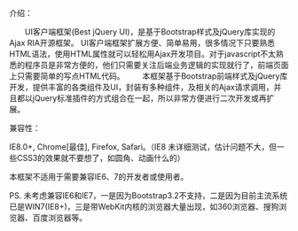 ﻿介绍：

　　UI客户端框架(Best jQuery UI)，是基于Bootstrap样式及jQuery库实现的Ajax RIA开源框架。
UI客户端框架扩展方便、简单易用，很多情况下只要熟悉HTML语法，使用HTML属性就可以轻松用Ajax开发项目。对于javascript不太熟悉的程序员是非常方便的，他们只需要关注后端业务逻辑的实现就行了，前端页面上只需要简单的写点HTML代码。
　　本框架基于Bootstrap前端样式及jQuery库开发，提供丰富的各类组件及UI，封装有多种组件，及相关的Ajax请求调用，并且都以jQuery标准插件的方式组合在一起，所以非常方便进行二次开发或再扩展。

兼容性：

IE8.0+, Chrome[最佳], Firefox, Safari。（IE8 未详细测试，估计问题不大，但一些CSS3的效果就不要想了，如圆角、动画什么的）

本框架不适用于需要兼容IE6、7的开发者或使用者。

PS. 未考虑兼容IE6和IE7，一是因为Bootstrap3.2不支持，二是因为目前主流系统已是WIN7(IE8+)，三是带WebKit内核的浏览器大量出现，如360浏览器、搜狗浏览器、百度浏览器等。
